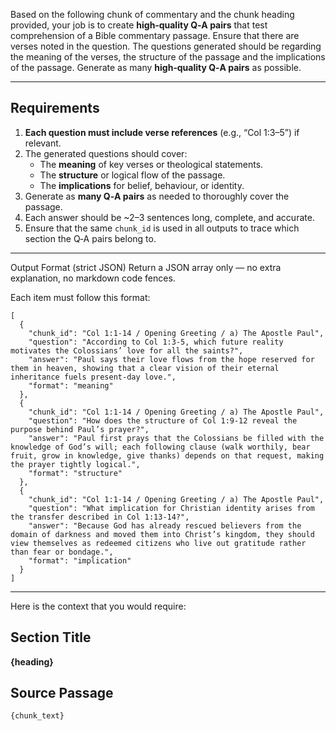 Based on the following chunk of commentary and the chunk heading provided, your job is to create **high‑quality Q‑A pairs** that test comprehension of a Bible commentary passage.
Ensure that there are verses noted in the question. The questions generated should be regarding the meaning of the verses, the structure of the passage and the implications of the passage. 
Generate as many **high‑quality Q‑A pairs** as possible.

---

## Requirements

1. **Each question must include verse references** (e.g., “Col 1:3–5”) if relevant.  
2. The generated questions should cover:
   - The **meaning** of key verses or theological statements.
   - The **structure** or logical flow of the passage.
   - The **implications** for belief, behaviour, or identity.
3. Generate as **many Q‑A pairs** as needed to thoroughly cover the passage.
4. Each answer should be ~2–3 sentences long, complete, and accurate.
5. Ensure that the same `chunk_id` is used in all outputs to trace which section the Q‑A pairs belong to.

---
Output Format (strict JSON)
Return a JSON array only — no extra explanation, no markdown code fences.

Each item must follow this format:
```
[
  {
    "chunk_id": "Col 1:1‑14 / Opening Greeting / a) The Apostle Paul",
    "question": "According to Col 1:3‑5, which future reality motivates the Colossians’ love for all the saints?",
    "answer": "Paul says their love flows from the hope reserved for them in heaven, showing that a clear vision of their eternal inheritance fuels present‑day love.",
    "format": "meaning"
  },
  {
    "chunk_id": "Col 1:1‑14 / Opening Greeting / a) The Apostle Paul",
    "question": "How does the structure of Col 1:9‑12 reveal the purpose behind Paul’s prayer?",
    "answer": "Paul first prays that the Colossians be filled with the knowledge of God’s will; each following clause (walk worthily, bear fruit, grow in knowledge, give thanks) depends on that request, making the prayer tightly logical.",
    "format": "structure"
  },
  {
    "chunk_id": "Col 1:1‑14 / Opening Greeting / a) The Apostle Paul",
    "question": "What implication for Christian identity arises from the transfer described in Col 1:13‑14?",
    "answer": "Because God has already rescued believers from the domain of darkness and moved them into Christ’s kingdom, they should view themselves as redeemed citizens who live out gratitude rather than fear or bondage.",
    "format": "implication"
  }
]
```

---
Here is the context that you would require: 

## Section Title  
**{heading}**

## Source Passage  

```text
{chunk_text}
